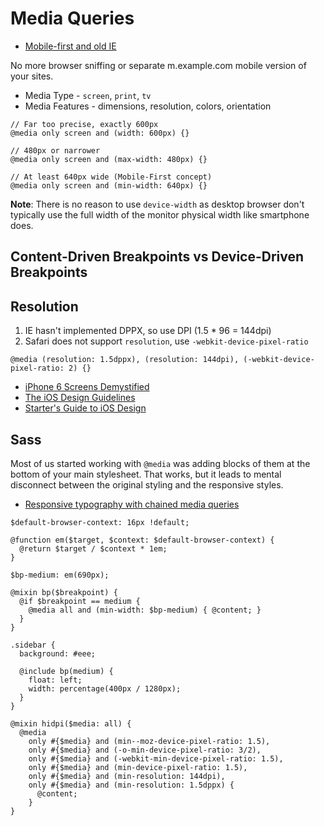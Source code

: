 # Media Queries

* [Mobile-first and old IE](http://jakearchibald.github.io/sass-ie/)

No more browser sniffing or separate m.example.com mobile version of your sites.

* Media Type - `screen`, `print`, `tv`
* Media Features - dimensions, resolution, colors, orientation

```
// Far too precise, exactly 600px
@media only screen and (width: 600px) {}
	
// 480px or narrower
@media only screen and (max-width: 480px) {}

// At least 640px wide (Mobile-First concept)
@media only screen and (min-width: 640px) {}
```
	
**Note**: There is no reason to use `device-width` as desktop browser don't typically use the full width of the monitor physical width like smartphone does.

## Content-Driven Breakpoints vs Device-Driven Breakpoints

## Resolution

1. IE hasn't implemented DPPX, so use DPI (1.5 * 96 = 144dpi)
2. Safari does not support `resolution`, use `-webkit-device-pixel-ratio`

```
@media (resolution: 1.5dppx), (resolution: 144dpi), (-webkit-device-pixel-ratio: 2) {}
```

* [iPhone 6 Screens Demystified](http://www.paintcodeapp.com/news/iphone-6-screens-demystified)
* [The iOS Design Guidelines](http://iosdesign.ivomynttinen.com/)
* [Starter's Guide to iOS Design](http://taybenlor.com/2013/05/21/designing-for-ios.html)

## Sass

Most of us started working with `@media` was adding blocks of them at the bottom of your main stylesheet. That works, but it leads to mental disconnect between the original styling and the responsive styles.

* [Responsive typography with chained media queries](https://bugsnag.com/blog/responsive-typography-with-chained-media-queries)

```
$default-browser-context: 16px !default;

@function em($target, $context: $default-browser-context) {
  @return $target / $context * 1em;}

$bp-medium: em(690px);

@mixin bp($breakpoint) {
  @if $breakpoint == medium {
    @media all and (min-width: $bp-medium) { @content; }  }}

.sidebar {
  background: #eee;
  
  @include bp(medium) {
    float: left;
    width: percentage(400px / 1280px);  }}
```
	
```
@mixin hidpi($media: all) {
  @media
    only #{$media} and (min--moz-device-pixel-ratio: 1.5),
    only #{$media} and (-o-min-device-pixel-ratio: 3/2),
    only #{$media} and (-webkit-min-device-pixel-ratio: 1.5),
    only #{$media} and (min-device-pixel-ratio: 1.5),
    only #{$media} and (min-resolution: 144dpi),
    only #{$media} and (min-resolution: 1.5dppx) {
      @content;    }}
```